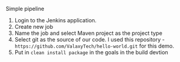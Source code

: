 Simple pipeline

1)   Login to the Jenkins application.
2)   Create new job
3)   Name the job and select Maven project as the project type
4)   Select git as the source of our code. I used this repository - ``` https://github.com/ValaxyTech/hello-world.git ``` for this demo.
5)   Put in ``` clean install package ``` in the goals in the build devtion
